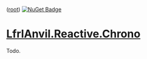 ﻿([root](https://github.com/CalionVarduk/LfrlAnvil))
[![NuGet Badge](https://buildstats.info/nuget/LfrlAnvil.Reactive.Chrono)](https://www.nuget.org/packages/LfrlAnvil.Reactive.Chrono/)

# [LfrlAnvil.Reactive.Chrono](https://github.com/CalionVarduk/LfrlAnvil/tree/main/src/LfrlAnvil.Reactive/LfrlAnvil.Reactive.Chrono)

Todo.

